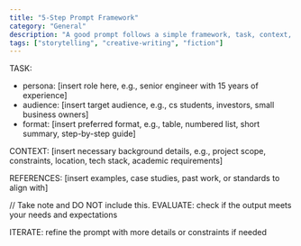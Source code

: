 ```yaml
---
title: "5-Step Prompt Framework"
category: "General"
description: "A good prompt follows a simple framework, task, context, references, evaluate, and iterate."
tags: ["storytelling", "creative-writing", "fiction"]
---
```


TASK:
- persona: [insert role here, e.g., senior engineer with 15 years of experience]
- audience: [insert target audience, e.g., cs students, investors, small business owners]
- format: [insert preferred format, e.g., table, numbered list, short summary, step-by-step guide]

CONTEXT:
[insert necessary background details, e.g., project scope, constraints, location, tech stack, academic requirements]

REFERENCES:
[insert examples, case studies, past work, or standards to align with]


// Take note and DO NOT include this.
EVALUATE:
check if the output meets your needs and expectations

ITERATE:
refine the prompt with more details or constraints if needed